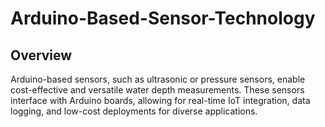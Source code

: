 # Arduino-Based-Sensor-Technology
## Overview

Arduino-based sensors, such as ultrasonic or pressure sensors, enable cost-effective and versatile water depth measurements. These sensors interface with Arduino boards, allowing for real-time IoT integration, data logging, and low-cost deployments for diverse applications.
